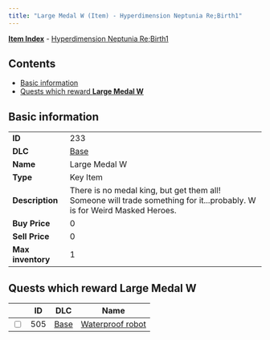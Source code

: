 ```yaml
---
title: "Large Medal W (Item) - Hyperdimension Neptunia Re;Birth1"
---
```


[**Item Index**](/neptunia/rb1/item/index.html) - [Hyperdimension Neptunia Re;Birth1](/neptunia/rb1)

## Contents

- [Basic information](#basic-information)
- [Quests which reward **Large Medal W**](#quests-which-reward-large-medal-w)

## Basic information

|   |   |
| -- | -- |
| **ID** | 233 |
| **DLC** | [Base](/neptunia/rb1/dlc/1-base.html) |
| **Name** | Large Medal W |
| **Type** | Key Item |
| **Description** | There is no medal king, but get them all! Someone will trade something for it...probably. W is for Weird Masked Heroes. |
| **Buy Price** | 0 |
| **Sell Price** | 0 |
| **Max inventory** | 1 |

## Quests which reward **Large Medal W**

|    | ID | DLC | Name |
| -- | -- | --- | ---- |
| <input type="checkbox" id="rb1-quest-1-505" class="trackbox" /> | 505 | [Base](/neptunia/rb1/dlc/1-base.html) | [Waterproof robot](/neptunia/rb1/quest/1-505-waterproof-robot.html) |